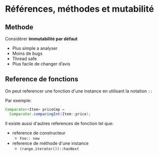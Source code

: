# Références, méthodes et mutabilité

## Methode

Considérer **immutabilité par défaut**

- Plus simple a analyser
- Moins de bugs
- Thread safe
- Plus facile de changer d’avis

## Reference de fonctions

On peut referencer une fonction d'une instance en utilisant la notation `::`

Par exemple:

```java
Comparator<Item> priceCmp =
  Comparator.comparingInt(Item::price);
```

Il existe aussi d'autres references de fonction tel que:

- reference de constructeur
  - `Foo:: new`
- reference de méthode d'une instance
  - `(range.iterator())::hasNext`
